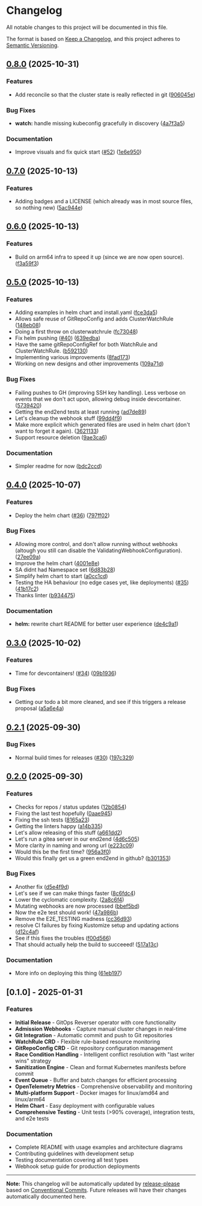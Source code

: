 # Changelog

All notable changes to this project will be documented in this file.

The format is based on [Keep a Changelog](https://keepachangelog.com/en/1.0.0/),
and this project adheres to [Semantic Versioning](https://semver.org/spec/v2.0.0.html).

## [0.8.0](https://github.com/ConfigButler/gitops-reverser/compare/gitops-reverser-v0.7.0...gitops-reverser-v0.8.0) (2025-10-31)


### Features

* Add reconcile so that the cluster state is really reflected in git ([906045e](https://github.com/ConfigButler/gitops-reverser/commit/906045eea1de4a274a97ad579f6cb7183c51b4b0))


### Bug Fixes

* **watch:** handle missing kubeconfig gracefully in discovery ([4a7f3a5](https://github.com/ConfigButler/gitops-reverser/commit/4a7f3a5394afc066bc5e43b45788030a5bd16cfb))


### Documentation

* Improve visuals and fix quick start ([#52](https://github.com/ConfigButler/gitops-reverser/issues/52)) ([1e6e950](https://github.com/ConfigButler/gitops-reverser/commit/1e6e950f0fee0d3ad6413eedc1a322e7a79ec81f))

## [0.7.0](https://github.com/ConfigButler/gitops-reverser/compare/gitops-reverser-v0.6.0...gitops-reverser-v0.7.0) (2025-10-13)


### Features

* Adding badges and a LICENSE (which already was in most source files, so nothing new) ([5ac944e](https://github.com/ConfigButler/gitops-reverser/commit/5ac944eeae63e7fd893ad94a6dc5b080a55ce52d))

## [0.6.0](https://github.com/ConfigButler/gitops-reverser/compare/gitops-reverser-v0.5.0...gitops-reverser-v0.6.0) (2025-10-13)


### Features

* Build on arm64 infra to speed it up (since we are now open source). ([f3a59f3](https://github.com/ConfigButler/gitops-reverser/commit/f3a59f318ef1addfbeb2437091cf72bceebd67ad))

## [0.5.0](https://github.com/ConfigButler/gitops-reverser/compare/gitops-reverser-v0.4.0...gitops-reverser-v0.5.0) (2025-10-13)


### Features

* Adding examples in helm chart and install.yaml ([fce3da5](https://github.com/ConfigButler/gitops-reverser/commit/fce3da59dd1503413f895d16757198e311415403))
* Allows safe reuse of GitRepoConfig and adds ClusterWatchRule ([148eb08](https://github.com/ConfigButler/gitops-reverser/commit/148eb08875f17e2a4018ce06dd031ec44152ef53))
* Doing a first throw on clusterwatchrule ([fc73048](https://github.com/ConfigButler/gitops-reverser/commit/fc730484a9377602231582da55e0b31d1cd1938b))
* Fix helm pushing ([#40](https://github.com/ConfigButler/gitops-reverser/issues/40)) ([639edba](https://github.com/ConfigButler/gitops-reverser/commit/639edbaf4f98b4b4cd604cd24e88130231c68bba))
* Have the same gitRepoConfigRef for both WatchRule and ClusterWatchRule. ([b592130](https://github.com/ConfigButler/gitops-reverser/commit/b592130f1ac4e69c7ba4b2426fe6a64b4d165fc4))
* Implementing various improvements ([8fad173](https://github.com/ConfigButler/gitops-reverser/commit/8fad1737d6484f14ec259c651edb80d26b41ac40))
* Working on new designs and other improvements ([109a71d](https://github.com/ConfigButler/gitops-reverser/commit/109a71d1fc15fd9c613530f8ebb94c6e99f98e64))


### Bug Fixes

* Failing pushes to GH (improving SSH key handling). Less verbose on events that we don't act upon, allowing debug inside devcontainer. ([5739420](https://github.com/ConfigButler/gitops-reverser/commit/573942027fe934a3253351ec6617744c965506ae))
* Getting the end2end tests at least running ([ad7de89](https://github.com/ConfigButler/gitops-reverser/commit/ad7de89e528b026bc733716f24a1354860239cf4))
* Let's cleanup the webhook stuff ([99dd4f9](https://github.com/ConfigButler/gitops-reverser/commit/99dd4f9202850a6e7e4a8a002e81b75b8b686df8))
* Make more explicit which generated files are used in helm chart (don't want to forget it again). ([3621133](https://github.com/ConfigButler/gitops-reverser/commit/362113379d0b2fd7932f8ce7b22dce250c013e94))
* Support resource deletion ([9ae3ca6](https://github.com/ConfigButler/gitops-reverser/commit/9ae3ca63f225f92bb046046962ecc8ecd9de2e15))


### Documentation

* Simpler readme for now ([bdc2ccd](https://github.com/ConfigButler/gitops-reverser/commit/bdc2ccdafe64796e43e03ae0786abff143ea57d9))

## [0.4.0](https://github.com/ConfigButler/gitops-reverser/compare/gitops-reverser-v0.3.0...gitops-reverser-v0.4.0) (2025-10-07)


### Features

* Deploy the helm chart ([#36](https://github.com/ConfigButler/gitops-reverser/issues/36)) ([797ff02](https://github.com/ConfigButler/gitops-reverser/commit/797ff025bf7e9436ed96d8c1896b4d16451c144c))


### Bug Fixes

* Allowing more control, and don't allow running without webhooks (altough you still can disable the ValidatingWebhookConfiguration). ([27ee09a](https://github.com/ConfigButler/gitops-reverser/commit/27ee09a678ca2a6ebe46aee17dc064a071cc96f5))
* Improve the helm chart ([4001e8e](https://github.com/ConfigButler/gitops-reverser/commit/4001e8e20989c6711e92199a3cdb2c6056616a1c))
* SA didnt had Namespace set ([6d83b28](https://github.com/ConfigButler/gitops-reverser/commit/6d83b28796d1eeb41c4ab29af99203ca9a42ed3e))
* Simplify helm chart to start ([a0cc1cd](https://github.com/ConfigButler/gitops-reverser/commit/a0cc1cda6466c5d41de12da0ea7a89b2c40ac7d2))
* Testing the HA behaviour (no edge cases yet, like deployments) ([#35](https://github.com/ConfigButler/gitops-reverser/issues/35)) ([41b17c2](https://github.com/ConfigButler/gitops-reverser/commit/41b17c209f1efaf590a5793bd8f959488da7b9eb))
* Thanks linter ([b934475](https://github.com/ConfigButler/gitops-reverser/commit/b9344757197aa89abc73057dd1279cee7a42048e))


### Documentation

* **helm:** rewrite chart README for better user experience ([de4c9a1](https://github.com/ConfigButler/gitops-reverser/commit/de4c9a13ceafc9ab07b1dfc22cafb39fd54af593))

## [0.3.0](https://github.com/ConfigButler/gitops-reverser/compare/gitops-reverser-v0.2.1...gitops-reverser-v0.3.0) (2025-10-02)


### Features

* Time for devcontainers! ([#34](https://github.com/ConfigButler/gitops-reverser/issues/34)) ([09b1936](https://github.com/ConfigButler/gitops-reverser/commit/09b193604460f1d9f637e5b7b030ae5488bdb8b4))


### Bug Fixes

* Getting our todo a bit more cleaned, and see if this triggers a release proposal ([a5a6e4a](https://github.com/ConfigButler/gitops-reverser/commit/a5a6e4af4922562648d8d311f8ec52d72bc2b79b))

## [0.2.1](https://github.com/ConfigButler/gitops-reverser/compare/gitops-reverser-v0.2.0...gitops-reverser-v0.2.1) (2025-09-30)


### Bug Fixes

* Normal build times for releases ([#30](https://github.com/ConfigButler/gitops-reverser/issues/30)) ([197c329](https://github.com/ConfigButler/gitops-reverser/commit/197c329119d42e50b549b07f8b1635d5ae19d2e9))

## [0.2.0](https://github.com/ConfigButler/gitops-reverser/compare/gitops-reverser-v0.1.0...gitops-reverser-v0.2.0) (2025-09-30)


### Features

* Checks for repos / status updates ([12b0854](https://github.com/ConfigButler/gitops-reverser/commit/12b0854655a0f856bb1f3aab488085efc2a6088b))
* Fixing the last test hopefully ([0aae945](https://github.com/ConfigButler/gitops-reverser/commit/0aae9452e39a5f99fc94f5650ff30149afd22914))
* Fixing the ssh tests ([8165a23](https://github.com/ConfigButler/gitops-reverser/commit/8165a2323063405c1aefee0de089a378a7c02b8e))
* Getting the linters happy ([a14b335](https://github.com/ConfigButler/gitops-reverser/commit/a14b335bc6b75d9363825dcde9a3f157f14ef4ef))
* Let's allow releasing of this stuff ([a661dd2](https://github.com/ConfigButler/gitops-reverser/commit/a661dd23f3c174a90210a19e80abee83c5d65fc6))
* Let's run a gitea server in our end2end ([4d6c505](https://github.com/ConfigButler/gitops-reverser/commit/4d6c50581c333cef3c0ead7b2b3fa810451cad01))
* More clarity in naming and wrong url ([e223c09](https://github.com/ConfigButler/gitops-reverser/commit/e223c090de0e49b5c0b923a4fc8ea6ba81c39aa8))
* Would this be the first time? ([956a3f0](https://github.com/ConfigButler/gitops-reverser/commit/956a3f0a9b832eb7e0a5a3cc4aa5ad86076bd4eb))
* Would this finally get us a green end2end in github? ([b301353](https://github.com/ConfigButler/gitops-reverser/commit/b301353bada6e80bea98a7f709267eb97146d0fb))


### Bug Fixes

* Another fix ([d5e4f9d](https://github.com/ConfigButler/gitops-reverser/commit/d5e4f9d117ef96c673177b596432766a5737dc2e))
* Let's see if we can make things faster ([8c6fdc4](https://github.com/ConfigButler/gitops-reverser/commit/8c6fdc4305877cf380bd758755f82d35dbd26d31))
* Lower the cyclomatic complexity. ([2a8c6f4](https://github.com/ConfigButler/gitops-reverser/commit/2a8c6f460f29706e50037bb1c4d1d4c01edbd23d))
* Mutating webhooks are now processed ([bbef5bd](https://github.com/ConfigButler/gitops-reverser/commit/bbef5bd2f97a995646899001f21928cf63d6585d))
* Now the e2e test should work! ([47a986b](https://github.com/ConfigButler/gitops-reverser/commit/47a986b7349a3a8c6c1c94bd413911093cdaa672))
* Remove the E2E_TESTING madness ([cc36d93](https://github.com/ConfigButler/gitops-reverser/commit/cc36d934fb73748188ecf201243589a31b576063))
* resolve CI failures by fixing Kustomize setup and updating actions ([d12c4af](https://github.com/ConfigButler/gitops-reverser/commit/d12c4afaf6d923eb555a560cf37612ad08259433))
* See if this fixes the troubles ([f00d566](https://github.com/ConfigButler/gitops-reverser/commit/f00d56603adf2c24570a2ac6649392ac15f9d793))
* That should actually help the build to succeeed! ([517a13c](https://github.com/ConfigButler/gitops-reverser/commit/517a13c7f9f77bf22b17cd67ea303ae906c30c3e))


### Documentation

* More info on deploying this thing ([61eb197](https://github.com/ConfigButler/gitops-reverser/commit/61eb1975c3a59ed9e0138377312c4757cdd75956))

## [0.1.0] - 2025-01-31

### Features

* **Initial Release** - GitOps Reverser operator with core functionality
* **Admission Webhooks** - Capture manual cluster changes in real-time
* **Git Integration** - Automatic commit and push to Git repositories
* **WatchRule CRD** - Flexible rule-based resource monitoring
* **GitRepoConfig CRD** - Git repository configuration management
* **Race Condition Handling** - Intelligent conflict resolution with "last writer wins" strategy
* **Sanitization Engine** - Clean and format Kubernetes manifests before commit
* **Event Queue** - Buffer and batch changes for efficient processing
* **OpenTelemetry Metrics** - Comprehensive observability and monitoring
* **Multi-platform Support** - Docker images for linux/amd64 and linux/arm64
* **Helm Chart** - Easy deployment with configurable values
* **Comprehensive Testing** - Unit tests (>90% coverage), integration tests, and e2e tests

### Documentation

* Complete README with usage examples and architecture diagrams
* Contributing guidelines with development setup
* Testing documentation covering all test types
* Webhook setup guide for production deployments

---

**Note:** This changelog will be automatically updated by [release-please](https://github.com/googleapis/release-please) based on [Conventional Commits](https://www.conventionalcommits.org/). Future releases will have their changes automatically documented here.
